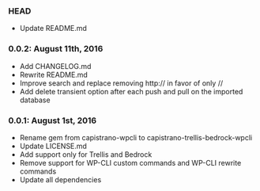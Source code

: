 ### HEAD
* Update README.md

### 0.0.2: August 11th, 2016
* Add CHANGELOG.md
* Rewrite README.md
* Improve search and replace removing http:// in favor of only //
* Add delete transient option after each push and pull on the imported database

### 0.0.1: August 1st, 2016
* Rename gem from capistrano-wpcli to capistrano-trellis-bedrock-wpcli
* Update LICENSE.md
* Add support only for Trellis and Bedrock
* Remove support for WP-CLI custom commands and WP-CLI rewrite commands
* Update all dependencies
